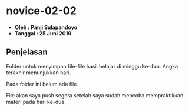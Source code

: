 # novice-02-02

- **Oleh : Panji Sulapandoyo**
- **Tanggal : 25 Juni 2019**

## Penjelasan 
Folder untuk menyimpan file-file hasil belajar di minggu ke-dua. Angka terakhir menunjukkan hari.

Pada folder ini belum ada file. 

File akan saya push segera setelah saya sudah mencoba mempraktikkan materi pada hari ke-dua.



